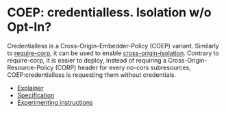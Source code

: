 # COEP: credentialless. Isolation w/o Opt-In?

Credentialless is a Cross-Origin-Embedder-Policy (COEP) variant. Similarly
to
[require-corp](https://html.spec.whatwg.org/multipage/origin.html#embedder-policy-value),
it can be used to enable [cross-origin-isolation](#cross-origin-isolation).
Contrary to require-corp, it is easier to deploy, instead of requiring a
Cross-Origin-Resource-Policy (CORP) header for every no-cors subresources,
COEP:credentialless is requesting them without credentials.

- [Explainer](./explainer.md)
- [Specification](https://htmlpreview.github.io/?https://github.com/mikewest/credentiallessness/blob/main/index.html)
- [Experimenting instructions](./experimenting.md)
